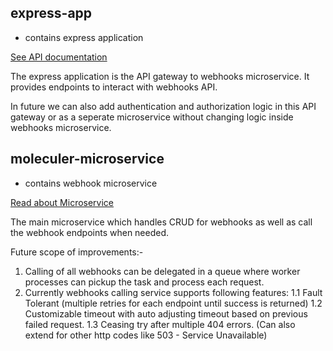 ## express-app

- contains express application

[See API documentation](https://github.com/Lakhan-Nad/Webhook_Registry/tree/main/express-app#readme)

The express application is the API gateway to webhooks microservice.
It provides endpoints to interact with webhooks API. 

In future we can also add authentication and authorization logic in this API gateway or as a seperate microservice without changing logic inside webhooks microservice.

## moleculer-microservice

- contains webhook microservice

[Read about Microservice](https://github.com/Lakhan-Nad/Webhook_Registry/tree/main/moleculer-microservice#readme)

The main microservice which handles CRUD for webhooks as well as call the webhook endpoints when needed.

Future scope of improvements:-

1. Calling of all webhooks can be delegated in a queue where worker processes can pickup the task and process each request.
2. Currently webhooks calling service supports following features:
    1.1 Fault Tolerant (multiple retries for each endpoint until success is returned)
    1.2 Customizable timeout with auto adjusting timeout based on previous failed request.
    1.3 Ceasing try after multiple 404 errors. (Can also extend for other http codes like 503 - Service Unavailable) 
